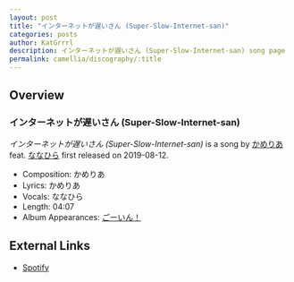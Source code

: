 ```yaml
---
layout: post
title: "インターネットが遅いさん (Super-Slow-Internet-san)"
categories: posts
author: KatGrrrl
description: インターネットが遅いさん (Super-Slow-Internet-san) song page
permalink: camellia/discography/:title
---
```


## Overview

### インターネットが遅いさん (Super-Slow-Internet-san)

*インターネットが遅いさん (Super-Slow-Internet-san)* is a song by [かめりあ](/camellia) feat. [ななひら](#) first released on 2019-08-12.

* Composition: かめりあ
* Lyrics: かめりあ
* Vocals: ななひら
* Length: 04:07
* Album Appearances: [ごーいん！](<{% link postsInclude/_posts/camellia/albums/Goin/2023-12-21-Goin.md %}>)

## External Links

* [Spotify](https://open.spotify.com/track/2oGfxSUjuytuPLj1Xn1NxV?si=a7189e7e2cab4ee8)
